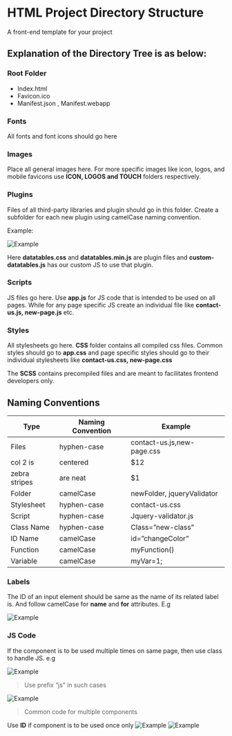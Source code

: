 # HTML Project Directory Structure

A front-end template for your project
## Explanation of the Directory Tree is as below:

### Root Folder
* Index.html
* Favicon.ico
* Manifest.json , Manifest.webapp


### Fonts
All fonts and font icons should go here
### Images
Place all general images here. For more specific images like icon, logos, and mobile favicons use **ICON, LOGOS and TOUCH** folders respectively.
### Plugins
Files of all third-party libraries and plugin should go in this folder. Create a subfolder for each new plugin using camelCase naming convention.

Example:

![Example](https://i.imgur.com/dgbycWt.png)

Here **datatables.css** and **datatables.min.js** are plugin files and **custom-datatables.js** has our custom JS to use that plugin.
### Scripts
JS files go here. Use **app.js** for JS code that is intended to be used on all pages. While for any page specific JS create an individual file like **contact-us.js, new-page.js** etc.
### Styles
All stylesheets go here. **CSS** folder contains all compiled css files. Common styles should go to **app.css** and page specific styles should go to their individual stylesheets like **contact-us.css, new-page.css**

The **SCSS** contains precompiled files and are meant to facilitates frontend developers only.
## Naming Conventions
| Type	| Naming Convention| Example|
| ------------- |-------------| -----|
| Files	     | hyphen-case| contact-us.js,new-page.css|
| col 2 is      | centered      |   $12 |
| zebra stripes | are neat      |    $1 |
|Folder	|camelCase|	newFolder, jqueryValidator
|Stylesheet|	hyphen-case	|contact-us.css
|Script|	hyphen-case|	Jquery-validator.js
|Class Name|	hyphen-case|	Class=”new-class”
|ID Name|	camelCase	|id=”changeColor”
|Function|	camelCase	|myFunction()
|Variable|	camelCase	|myVar=1;

### Labels
The ID of an input element should be same as the name of its related label is. And follow camelCase for **name** and **for** attributes. E.g

![Example](https://i.imgur.com/layiGMI.png)

### JS Code
If the component is to be used multiple times on same page, then use class to handle JS. e.g

![Example](https://i.imgur.com/BURq8Ql.png)
> Use prefix “js” in such cases

![Example](https://i.imgur.com/U5FCh9h.png)
> Common code for multiple components

Use **ID** if component is to be used once only 
![Example](https://i.imgur.com/HsEKgXl.png)
![Example](https://i.imgur.com/TfEPLRw.png)